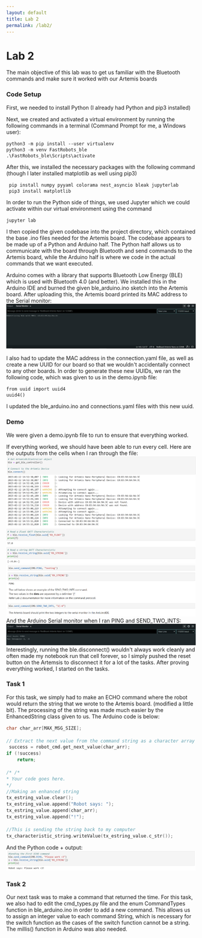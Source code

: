 ```yaml
---
layout: default
title: Lab 2
permalink: /lab2/
---
```

# Lab 2
The main objective of this lab was to get us familiar with the Bluetooth commands and make sure it worked with our Artemis boards

### Code Setup
First, we needed to install Python (I already had Python and pip3 installed)

Next, we created and activated a virtual environment by running the following commands in a terminal (Command Prompt for me, a Windows user):
```
python3 -m pip install --user virtualenv
python3 -m venv FastRobots_ble
.\FastRobots_ble\Scripts\activate
```

After this, we installed the necessary packages with the following command (though I later installed matplotlib as well using pip3)
```
 pip install numpy pyyaml colorama nest_asyncio bleak jupyterlab
 pip3 install matplotlib
```
In order to run the Python side of things, we used Jupyter which we could activate within our virtual environment using the command
```
jupyter lab
```
I then copied the given codebase into the project directory, which contained the base .ino files needed for the Artemis board. The codebase appears to be made up of a Python and Arduino half. The Python half allows us to communicate with the board through Bluetooth and send commands to the Artemis board, while the Arduino half is where we code in the actual commands that we want executed. 

Arduino comes with a library that supports Bluetooth Low Energy (BLE) which is used with Bluetooth 4.0 (and better). We installed this in the Arduino IDE and burned the given ble_arduino.ino sketch into the Artemis board. After uploading this, the Artemis board printed its MAC address to the Serial monitor:
![MAC](/Lab2/mac_address.png)

I also had to update the MAC address in the connection.yaml file, as well as create a new UUID for our board so that we wouldn't accidentally connect to any other boards. In order to generate these new UUIDs, we ran the following code, which was given to us in the demo.ipynb file:
```
from uuid import uuid4
uuid4()
```
I updated the ble_arduino.ino and connections.yaml files with this new uuid. 


### Demo
We were given a demo.ipynb file to run to ensure that everything worked. 
<style type="text/css">
  .gist {width:500px !important;}
  .gist-file
  .gist-data {max-height: 500px;max-width: 500px;}
</style>
<script src="https://gist.github.com/mattieuzhai/34eb5ffc9ddc850f809850cdd12c09dd.js"></script>

If everything worked, we should have been able to run every cell. Here are the outputs from the cells when I ran through the file: 
![c](/Lab2/connect_ss.png)
![d](/Lab2/demo_ss1.png)
![e](/Lab2/ping_ss.png)
And the Arduino Serial monitor when I ran PING and SEND_TWO_INTS:
![pong](/Lab2/pong_sm.png)
Interestingly, running the ble.disconnect() wouldn't always work cleanly and often made my notebook run that cell forever, so I simply pushed the reset button on the Artemsis to disconnect it for a lot of the tasks.
After proving everything worked, I started on the tasks. 
### Task 1
For this task, we simply had to make an ECHO command where the robot would return the string that we wrote to the Artemis board.  (modified a little bit). The processing of the string was made much easier by the EnhancedString class given to us. The Arduino code is below:
```C
char char_arr[MAX_MSG_SIZE];

// Extract the next value from the command string as a character array
 success = robot_cmd.get_next_value(char_arr);
if (!success)
    return;

/* /*
* Your code goes here.
*/
//Making an enhanced string
tx_estring_value.clear();
tx_estring_value.append("Robot says: ");
tx_estring_value.append(char_arr);
tx_estring_value.append("!");

//This is sending the string back to my computer
tx_characteristic_string.writeValue(tx_estring_value.c_str()); 
```
And the Python code + output:
![t1](/Lab2/task1.png)

### Task 2
Our next task was to make a command that returned the time. For this task, we also had to edit the cmd_types.py file and the enum CommandTypes function in ble_arduino.ino in order to add a new command. This allows us to assign an integer value to each command String, which is necessary for the switch function as the cases of the switch function cannot be a string. The millis() function in Arduino was also needed. 


